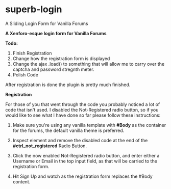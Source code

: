 # superb-login
A Sliding Login Form for Vanilla Forums

**A Xenforo-esque login form for Vanilla Forums**

**Todo:**

1. Finish Registration
 1. Change how the registration form is displayed
  1. Change the ajax .load() to something that will allow me to carry over the captcha and password stregnth meter.
2. Polish Code

After registration is done the plugin is pretty much finished.

**Registration**

For those of you that went through the code you probably noticed a lot of code that isn't used.
I disabled the Not-Registered radio button, so if you would like to see what I have done so far please follow these instructions:

1. Make sure you're using any vanilla template with **#Body** as the container for the forums, the default vanilla theme is preferred.

2. Inspect element and remove the disabled code at the end of the **#ctrl_not_registered** Radio Button.

3. Click the now enabled Not-Registered radio button, and enter either a Username or Email in the top input field, as that will be carried to the registration form.

4. Hit Sign Up and watch as the registration form replaces the #Body content.
